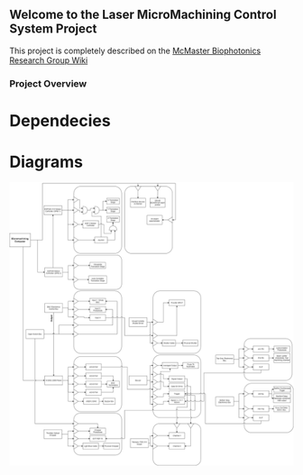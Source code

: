 ## Welcome to the Laser MicroMachining Control System Project

This project is completely described on the [McMaster Biophotonics Research Group Wiki](http://wiki.mcmaster.ca/Biophotonics/public:research:laser-machining)

### Project Overview


# Dependecies

# Diagrams
![Control system](Laser-Micromachining-Diagram.png)


